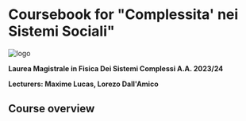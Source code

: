 # Coursebook for "Complessita' nei Sistemi Sociali"

![logo](./logo.png)


**Laurea Magistrale in Fisica Dei Sistemi Complessi A.A. 2023/24**

**Lecturers: Maxime Lucas, Lorezo Dall'Amico**

## Course overview 

```{tableofcontents}
```
